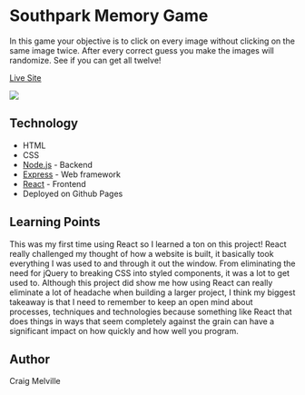 # Southpark Memory Game

In this game your objective is to click on every image without clicking on the same image twice. After every correct guess you make the images will randomize. See if you can get all twelve!

[Live Site](https://acekreations.github.io/Southpark-Game/)

![](screenshots/game-play.gif)

## Technology
- HTML
- CSS
- [Node.js](https://nodejs.org/en/) - Backend
- [Express](http://expressjs.com/) - Web framework
- [React](https://reactjs.org/) - Frontend
- Deployed on Github Pages

## Learning Points
This was my first time using React so I learned a ton on this project! React really challenged my thought of how a website is built, it basically took everything I was used to and through it out the window. From eliminating the need for jQuery to breaking CSS into styled components, it was a lot to get used to. Although this project did show me how using React can really eliminate a lot of headache when building a larger project, I think my biggest takeaway is that I need to remember to keep an open mind about processes, techniques and technologies because something like React that does things in ways that seem completely against the grain can have a significant impact on how quickly and how well you program.

## Author
Craig Melville